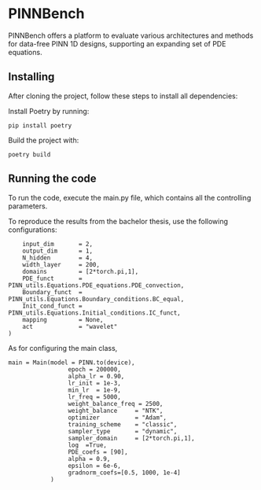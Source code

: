 # PINNBench
PINNBench offers a platform to evaluate various architectures and methods for data-free PINN 1D designs, supporting an expanding set of PDE equations.

## Installing 
After cloning the project, follow these steps to install all dependencies:

Install Poetry by running:

`pip install poetry`

Build the project with:

`poetry build`

## Running the code


To run the code, execute the main.py file, which contains all the controlling parameters.


To reproduce the results from the bachelor thesis, use the following configurations:

```PINN = PINN_types.PINN_MLP.PINN(
    input_dim       = 2,                                                             
    output_dim      = 1,                                                              
    N_hidden        = 4,                                                               
    width_layer     = 200,                                                            
    domains         = [2*torch.pi,1],                                                          
    PDE_funct       = PINN_utils.Equations.PDE_equations.PDE_convection,                    
    Boundary_funct  = PINN_utils.Equations.Boundary_conditions.BC_equal,              
    Init_cond_funct = PINN_utils.Equations.Initial_conditions.IC_funct,              
    mapping         = None,                                                           
    act             = "wavelet"                                                          
)
```

As for configuring the main class,
```
main = Main(model = PINN.to(device),                  
                 epoch = 200000,                          
                 alpha_lr = 0.90,                     
                 lr_init = 1e-3,                      
                 min_lr  = 1e-9,                      
                 lr_freq = 5000,                     
                 weight_balance_freq = 2500,          
                 weight_balance     = "NTK",        
                 optimizer          = "Adam",         
                 training_scheme    = "classic",      
                 sampler_type       = "dynamic",       
                 sampler_domain     = [2*torch.pi,1], 
                 log  =True,                          
                 PDE_coefs = [90],                     
                 alpha = 0.9,                           
                 epsilon = 6e-6,                      
                 gradnorm_coefs=[0.5, 1000, 1e-4]     
            )
```


